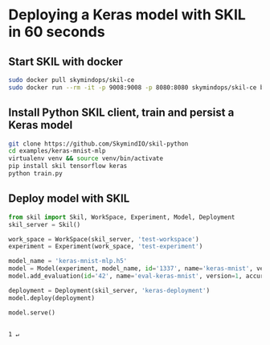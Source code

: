 # Deploying a Keras model with SKIL in 60 seconds

## Start SKIL with docker

```bash
sudo docker pull skymindops/skil-ce
sudo docker run --rm -it -p 9008:9008 -p 8080:8080 skymindops/skil-ce bash /start-skil.sh
```

## Install Python SKIL client, train and persist a Keras model

```bash
git clone https://github.com/SkymindIO/skil-python
cd examples/keras-mnist-mlp
virtualenv venv && source venv/bin/activate
pip install skil tensorflow keras
python train.py
```

## Deploy model with SKIL

```python
from skil import Skil, WorkSpace, Experiment, Model, Deployment
skil_server = Skil()

work_space = WorkSpace(skil_server, 'test-workspace')
experiment = Experiment(work_space, 'test-experiment')

model_name = 'keras-mnist-mlp.h5'
model = Model(experiment, model_name, id='1337', name='keras-mnist', version=1)
model.add_evaluation(id='42', name='eval-keras-mnist', version=1, accuracy=0.995)

deployment = Deployment(skil_server, 'keras-deployment')
model.deploy(deployment)

model.serve()
```
                                                                                                                    1 ↵
